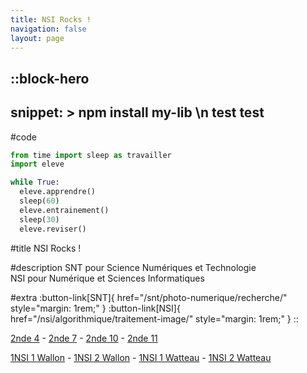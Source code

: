 ```yaml
---
title: NSI Rocks !
navigation: false
layout: page
---
```


::block-hero
---
snippet: >
  npm install my-lib \n
  test
  test
---
#code
```py
from time import sleep as travailler
import eleve

while True:
  eleve.apprendre()
  sleep(60)
  eleve.entrainement()
  sleep(30)
  eleve.reviser()
```

#title
NSI Rocks !

#description
SNT pour Science Numériques et Technologie  
NSI pour Numérique et Sciences Informatiques

#extra
:button-link[SNT]{ href="/snt/photo-numerique/recherche/" style="margin: 1rem;" }
:button-link[NSI]{ href="/nsi/algorithmique/traitement-image/" style="margin: 1rem;" }
::

[2nde 4](https://mega.nz/megadrop/aL8zTZPev4g) - 
[2nde 7](https://mega.nz/megadrop/-NVCnJ9jkvE) -
[2nde 10](https://mega.nz/megadrop/xMTCGAwsmgE) -
[2nde 11](https://mega.nz/megadrop/LZtJXcL7bhw)

[1NSI 1 Wallon](https://mega.nz/megadrop/DSsrAHUrVVs) -
[1NSI 2 Wallon](https://mega.nz/megadrop/ydyhC0D7lxA) -
[1NSI 1 Watteau](https://mega.nz/megadrop/oajXPsBIWFk) -
[1NSI 2 Watteau](https://mega.nz/megadrop/8bs3gXUjiK4)